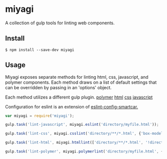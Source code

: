 # miyagi

A collection of gulp tools for linting web components.

## Install

```
$ npm install --save-dev miyagi
```

## Usage

Miyagi exposes separate methods for linting html, css, javascript, and polymer components. Each method draws on a list of default settings that can be overridden by passing in an 'options' object.

Each method utilizes a different gulp plugin. [polymer](https://github.com/Banno/polymer-lint) [html](https://github.com/coditorium/gulp-html-lint) [css](https://github.com/lazd/gulp-csslint) [javascript](https://github.com/adametry/gulp-eslint)

Configuration for eslint is an extension of [eslint-config-smartcar.](https://github.com/smartcar/eslint-config-smartcar)

```js
var miyagi = require('miyagi');

gulp.task('lint-javascript', miyagi.eslint('directory/myfile.html'));

gulp.task('lint-css', miyagi.csslint('directory/**/*.html', {'box-model': true}));

gulp.task('lint-html', miyagi.htmllint(['directory/**/*.html', '!directory/myfile.html']));

gulp.task('lint-polymer', miyagi.polymerlint('directory/myfile.html', {'one-component': false}));
```
